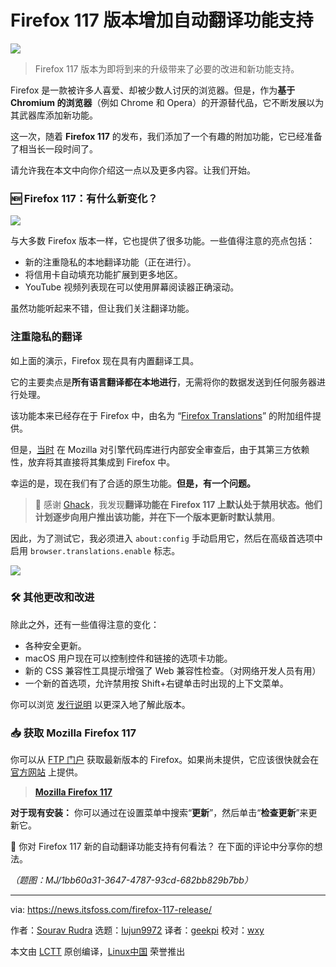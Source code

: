 [#]: subject: "Firefox 117 Release Adds Automated Translation Feature Support"
[#]: via: "https://news.itsfoss.com/firefox-117-release/"
[#]: author: "Sourav Rudra https://news.itsfoss.com/author/sourav/"
[#]: collector: "lujun9972"
[#]: translator: "geekpi"
[#]: reviewer: "wxy"
[#]: publisher: "wxy"
[#]: url: "https://linux.cn/article-16183-1.html"

Firefox 117 版本增加自动翻译功能支持
======

![][0]

> Firefox 117 版本为即将到来的升级带来了必要的改进和新功能支持。

Firefox 是一款被许多人喜爱、却被少数人讨厌的浏览器。但是，作为**基于 Chromium 的浏览器**（例如 Chrome 和 Opera）的开源替代品，它不断发展以为其武器库添加新功能。

这一次，随着 **Firefox 117** 的发布，我们添加了一个有趣的附加功能，它已经准备了相当长一段时间了。

请允许我在本文中向你介绍这一点以及更多内容。让我们开始。

### 🆕 Firefox 117：有什么新变化？

![][2]

与大多数 Firefox 版本一样，它也提供了很多功能。一些值得注意的亮点包括：

  * 新的注重隐私的本地翻译功能（正在进行）。
  * 将信用卡自动填充功能扩展到更多地区。
  * YouTube 视频列表现在可以使用屏幕阅读器正确滚动。

虽然功能听起来不错，但让我们关注翻译功能。

### 注重隐私的翻译

如上面的演示，Firefox 现在具有内置翻译工具。

它的主要卖点是**所有语言翻译都在本地进行**，无需将你的数据发送到任何服务器进行处理。

该功能本来已经存在于 Firefox 中，由名为 “[Firefox Translations][3]” 的附加组件提供。

但是，[当时][4] 在 Mozilla 对引擎代码库进行内部安全审查后，由于其第三方依赖性，放弃将其直接将其集成到 Firefox 中。

幸运的是，现在我们有了合适的原生功能。**但是，有一个问题。**

> 🚧 感谢 [Ghack][5]，我发现**翻译功能在 Firefox 117 上默认处于禁用状态。他们计划逐步向用户推出该功能，并在下一个版本更新时默认禁用**。

因此，为了测试它，我必须进入 `about:config` 手动启用它，然后在高级首选项中启用 `browser.translations.enable` 标志。

![][6]

### 🛠️ 其他更改和改进

除此之外，还有一些值得注意的变化：

  * 各种安全更新。
  * macOS 用户现在可以控制控件和链接的选项卡功能。
  * 新的 CSS 兼容性工具提示增强了 Web 兼容性检查。（对网络开发人员有用）
  * 一个新的首选项，允许禁用按 Shift+右键单击时出现的上下文菜单。

你可以浏览 [发行说明][7] 以更深入地了解此版本。

### 📥 获取 Mozilla Firefox 117

你可以从 [FTP 门户][8] 获取最新版本的 Firefox。如果尚未提供，它应该很快就会在 [官方网站][9] 上提供。

> **[Mozilla Firefox 117][9]**

**对于现有安装：** 你可以通过在设置菜单中搜索“**更新**”，然后单击“**检查更新**”来更新它。

💬 你对 Firefox 117 新的自动翻译功能支持有何看法？ 在下面的评论中分享你的想法。


*（题图：MJ/1bb60a31-3647-4787-93cd-682bb829b7bb）*

--------------------------------------------------------------------------------

via: https://news.itsfoss.com/firefox-117-release/

作者：[Sourav Rudra][a]
选题：[lujun9972][b]
译者：[geekpi](https://github.com/geekpi)
校对：[wxy](https://github.com/wxy)

本文由 [LCTT](https://github.com/LCTT/TranslateProject) 原创编译，[Linux中国](https://linux.cn/) 荣誉推出

[a]: https://news.itsfoss.com/author/sourav/
[b]: https://github.com/lujun9972
[2]: https://news.itsfoss.com/content/images/2023/08/Mozilla_Firefox_Translate_1.png
[3]: https://addons.mozilla.org/en-US/firefox/addon/firefox-translations/
[4]: https://hacks.mozilla.org/2022/06/neural-machine-translation-engine-for-firefox-translations-add-on/
[5]: https://www.ghacks.net/2023/08/29/firefox-117-native-language-translations-last-firefox-102-update-and-security-fixes/
[6]: https://news.itsfoss.com/content/images/2023/08/Mozilla_Firefox_Translate_3.png
[7]: https://www.mozilla.org/en-US/firefox/117.0/releasenotes/
[8]: https://ftp.mozilla.org/pub/firefox/releases/117.0/
[9]: https://www.mozilla.org/firefox/download/thanks/
[0]: https://img.linux.net.cn/data/attachment/album/202309/12/083600pv7yp83pe82b72tp.jpg